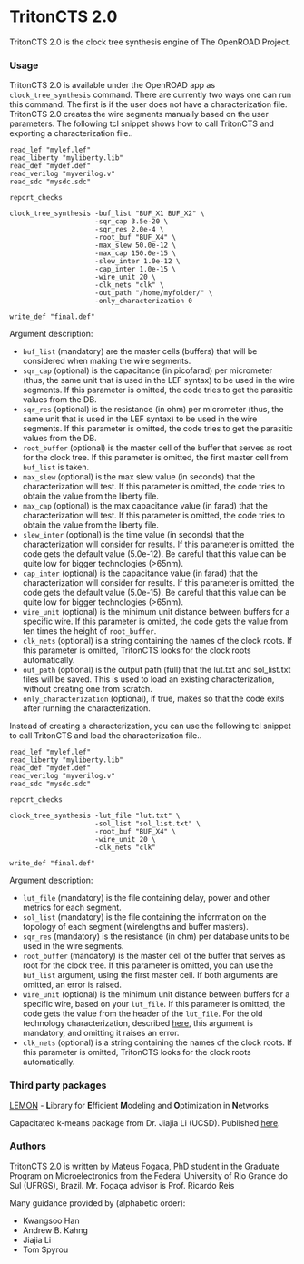 # TritonCTS 2.0
TritonCTS 2.0 is the clock tree synthesis engine of The OpenROAD Project.

### Usage
TritonCTS 2.0 is available under the OpenROAD app as ``clock_tree_synthesis`` command. There are currently two ways one can run this command.
The first is if the user does not have a characterization file. TritonCTS 2.0 creates the wire segments manually based on the user parameters. 
The following tcl snippet shows how to call TritonCTS and exporting a characterization file..

```
read_lef "mylef.lef"
read_liberty "myliberty.lib"
read_def "mydef.def"
read_verilog "myverilog.v"
read_sdc "mysdc.sdc"

report_checks

clock_tree_synthesis -buf_list "BUF_X1 BUF_X2" \
                     -sqr_cap 3.5e-20 \
                     -sqr_res 2.0e-4 \
                     -root_buf "BUF_X4" \
                     -max_slew 50.0e-12 \
                     -max_cap 150.0e-15 \
                     -slew_inter 1.0e-12 \
                     -cap_inter 1.0e-15 \
                     -wire_unit 20 \
                     -clk_nets "clk" \
                     -out_path "/home/myfolder/" \
                     -only_characterization 0

write_def "final.def"
```
Argument description:
- ```buf_list``` (mandatory) are the master cells (buffers) that will be considered when making the wire segments.
- ``sqr_cap`` (optional) is the capacitance (in picofarad) per micrometer (thus, the same unit that is used in the LEF syntax) to be used in the wire segments. 
If this parameter is omitted, the code tries to get the parasitic values from the DB.
- ``sqr_res`` (optional) is the resistance (in ohm) per micrometer (thus, the same unit that is used in the LEF syntax) to be used in the wire segments. 
If this parameter is omitted, the code tries to get the parasitic values from the DB.
- ``root_buffer`` (optional) is the master cell of the buffer that serves as root for the clock tree. 
If this parameter is omitted, the first master cell from ```buf_list``` is taken.
- ``max_slew`` (optional) is the max slew value (in seconds) that the characterization will test. 
If this parameter is omitted, the code tries to obtain the value from the liberty file.
- ``max_cap`` (optional) is the max capacitance value (in farad) that the characterization will test. 
If this parameter is omitted, the code tries to obtain the value from the liberty file.
- ``slew_inter`` (optional) is the time value (in seconds) that the characterization will consider for results. 
If this parameter is omitted, the code gets the default value (5.0e-12). Be careful that this value can be quite low for bigger technologies (>65nm).
- ``cap_inter`` (optional) is the capacitance value (in farad) that the characterization will consider for results. 
If this parameter is omitted, the code gets the default value (5.0e-15). Be careful that this value can be quite low for bigger technologies (>65nm).
- ``wire_unit`` (optional) is the minimum unit distance between buffers for a specific wire. 
If this parameter is omitted, the code gets the value from ten times the height of ``root_buffer``.
- ``clk_nets`` (optional) is a string containing the names of the clock roots. 
If this parameter is omitted, TritonCTS looks for the clock roots automatically.
- ``out_path`` (optional) is the output path (full) that the lut.txt and sol_list.txt files will be saved. This is used to load an existing characterization, without creating one from scratch.
- ``only_characterization`` (optional), if true, makes so that the code exits after running the characterization.

Instead of creating a characterization, you can use the following tcl snippet to call TritonCTS and load the characterization file..

```
read_lef "mylef.lef"
read_liberty "myliberty.lib"
read_def "mydef.def"
read_verilog "myverilog.v"
read_sdc "mysdc.sdc"

report_checks

clock_tree_synthesis -lut_file "lut.txt" \
                     -sol_list "sol_list.txt" \
                     -root_buf "BUF_X4" \
                     -wire_unit 20 \
                     -clk_nets "clk" 

write_def "final.def"
```
Argument description:
- ```lut_file``` (mandatory) is the file containing delay, power and other metrics for each segment.
- ``sol_list`` (mandatory) is the file containing the information on the topology of each segment (wirelengths and buffer masters).
- ``sqr_res`` (mandatory) is the resistance (in ohm) per database units to be used in the wire segments. 
- ``root_buffer`` (mandatory) is the master cell of the buffer that serves as root for the clock tree. 
If this parameter is omitted, you can use the ```buf_list``` argument, using the first master cell. If both arguments are omitted, an error is raised.
- ``wire_unit`` (optional) is the minimum unit distance between buffers for a specific wire, based on your ```lut_file```. 
If this parameter is omitted, the code gets the value from the header of the ```lut_file```. For the old technology characterization, described [here](https://github.com/The-OpenROAD-Project/TritonCTS/blob/master/doc/Technology_characterization.md), this argument is mandatory, and omitting it raises an error.
- ``clk_nets`` (optional) is a string containing the names of the clock roots. 
If this parameter is omitted, TritonCTS looks for the clock roots automatically.

### Third party packages
[LEMON](https://lemon.cs.elte.hu/trac/lemon) - **L**ibrary for **E**fficient **M**odeling and **O**ptimization in **N**etworks

Capacitated k-means package from Dr. Jiajia Li (UCSD). 
Published [here](https://vlsicad.ucsd.edu/Publications/Conferences/344/c344.pdf).

### Authors
TritonCTS 2.0 is written by Mateus Fogaça, PhD student in the Graduate Program on Microelectronics from
the Federal University of Rio Grande do Sul (UFRGS), Brazil. Mr. Fogaça advisor is Prof. Ricardo Reis

Many guidance provided by (alphabetic order):
* Kwangsoo Han 
*  Andrew B. Kahng
*  Jiajia Li
*  Tom Spyrou
